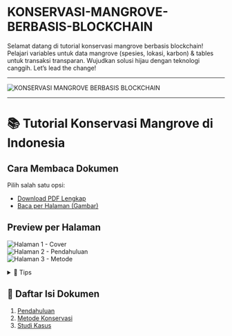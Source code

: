 # KONSERVASI-MANGROVE-BERBASIS-BLOCKCHAIN
Selamat datang di tutorial konservasi mangrove berbasis blockchain! Pelajari variables untuk data mangrove (spesies, lokasi, karbon) &amp; tables untuk transaksi transparan. Wujudkan solusi hijau dengan teknologi canggih. Let’s lead the change!

___
![KONSERVASI MANGROVE BERBASIS BLOCKCHAIN](https://github.com/arry-hutomo/KONSERVASI-MANGROVE-BERBASIS-BLOCKCHAIN/blob/main/KONSERVASI%20MANGROVE%20BERBASIS%20BLOCKCHAIN.png)
___
# 📚 Tutorial Konservasi Mangrove di Indonesia

## Cara Membaca Dokumen
Pilih salah satu opsi:  
- [Download PDF Lengkap](https://github.com/arry-hutomo/KONSERVASI-MANGROVE-BERBASIS-BLOCKCHAIN/raw/main/Tutorial%20Konservasi%20Mangrove%20di%20Indonesia.pdf)  
- [Baca per Halaman (Gambar)](#preview-per-halaman)  

## Preview per Halaman
![Halaman 1 - Cover](./pdf-pages/cover.jpg)  
![Halaman 2 - Pendahuluan](./pdf-pages/page1.jpg)  
![Halaman 3 - Metode](./pdf-pages/page2.jpg)  

<details>
<summary>🚀 Tips</summary>
Gunakan <kbd>Ctrl+F</kbd> untuk mencari teks di gambar jika resolusi cukup jelas.
</details>

## 📑 Daftar Isi Dokumen
1. [Pendahuluan](./bab1.pdf)  
2. [Metode Konservasi](./bab2.pdf)  
3. [Studi Kasus](./bab3.pdf)  
